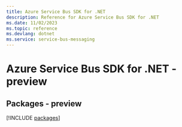 ```yaml
---
title: Azure Service Bus SDK for .NET
description: Reference for Azure Service Bus SDK for .NET
ms.date: 11/02/2023
ms.topic: reference
ms.devlang: dotnet
ms.service: service-bus-messaging
---
```

# Azure Service Bus SDK for .NET - preview
## Packages - preview
[!INCLUDE [packages](service-bus-index.md)]